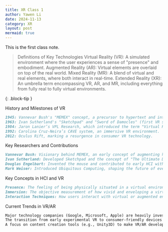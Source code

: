 ```yaml
---
title: XR Class 1
author: Yawen Li
date: 2024-11-13
category: XR
layout: post
mermaid: true
---
```


This is the first class note.

> Definitions of Key Technologies
>Virtual Reality (VR): A simulated environment where the user experiences a sense of "presence" and embodiment.
>Augmented Reality (AR): Virtual elements are overlaid on top of the real world.
>Mixed Reality (MR): A blend of virtual and real elements, where both interact in real-time.
>Extended Reality (XR): An umbrella term encompassing VR, AR, and MR, including everything from fully real to fully virtual environments.
> 
{: .block-tip }


History and Milestones of VR
```markdown
1945: Vannevar Bush's "MEMEX" concept, a precursor to hypertext and interactive information systems.
1963: Ivan Sutherland's "Sketchpad" and "Sword of Damocles" (first VR system).
1984: Jaron Lanier’s VPL Research, which introduced the term "Virtual Reality."
1992: Carolina Cruz-Neira’s CAVE system, an immersive VR environment.
2012: Oculus Rift, marking a resurgence in consumer VR technology.
```


Key Researchers and Contributions
```markdown
Vannevar Bush: Visionary behind MEMEX, an early concept of augmenting human memory.
Ivan Sutherland: Developed Sketchpad and the concept of "The Ultimate Display" for VR.
Douglas Engelbart: Invented the mouse and contributed to early HCI with the "Mother of All Demos."
Mark Weiser: Introduced Ubiquitous Computing, shaping the future of everyday technologies blending into the environment.
```

Key Concepts in HCI and VR
```markdown
Presence: The feeling of being physically situated in a virtual environment, even though the user is not.
Immersion: The objective measurement of how vivid and enveloping a virtual environment is.
Interaction Techniques: How users interact with virtual or augmented environments using input devices like controllers or motion sensors.
```

Current Trends in VR/AR
```markdown
Major technology companies (Google, Microsoft, Apple) are heavily investing in VR/AR technologies, focusing on user experience.
The transition from early experimental VR to consumer-friendly devices like Oculus Quest.
A focus on content creation tools (e.g., Unity3D) to make VR/AR development more accessible.
```
 
